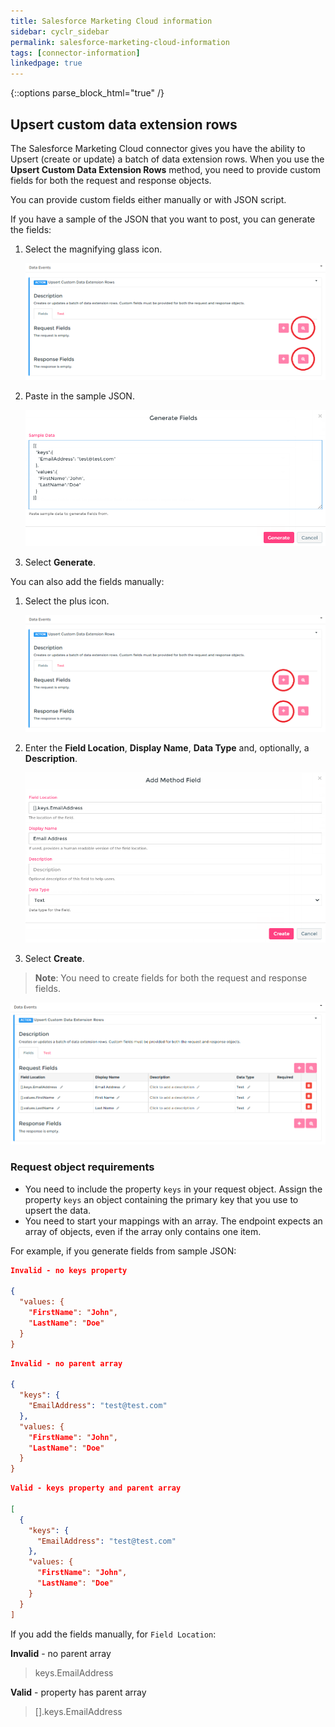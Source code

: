 ```yaml
---
title: Salesforce Marketing Cloud information
sidebar: cyclr_sidebar
permalink: salesforce-marketing-cloud-information
tags: [connector-information]
linkedpage: true
---
```

{::options parse_block_html="true" /}
<section class="card">

## Upsert custom data extension rows

The Salesforce Marketing Cloud connector gives you have the ability to Upsert (create or update) a batch of data extension rows. When you use the **Upsert Custom Data Extension Rows** method, you need to provide custom fields for both the request and response objects.

You can provide custom fields either manually or with JSON script.

If you have a sample of the JSON that you want to post, you can generate the fields:

1. Select the magnifying glass icon.

   ![monday dot com api token](./images/sf_marketing_cloud_1.png)

2. Paste in the sample JSON.

   ![monday dot com api token](./images/sf_marketing_cloud_2.png)

3. Select **Generate**.

You can also add the fields manually:

1. Select the plus icon.

   ![monday dot com api token](./images/sf_marketing_cloud_3.png)

2. Enter the **Field Location**, **Display Name**, **Data Type** and, optionally, a **Description**.

   ![monday dot com api token](./images/sf_marketing_cloud_4.png)

3. Select **Create**.


> **Note**: You need to create fields for both the request and response fields.

![monday dot com api token](./images/sf_marketing_cloud_5.png)

### Request object requirements

* You need to include the property `keys` in your request object. Assign the property `keys` an object containing the primary key that you use to upsert the data.
* You need to start your mappings with an array. The endpoint expects an array of objects, even if the array only contains one item.

For example, if you generate fields from sample JSON:

```json
Invalid - no keys property

{
  "values: {
    "FirstName": "John",
    "LastName": "Doe"
  }
}
```

```json
Invalid - no parent array

{
  "keys": {
    "EmailAddress": "test@test.com"
  },
  "values: {
    "FirstName": "John",
    "LastName": "Doe"
  }
}
```

```json
Valid - keys property and parent array

[
  {
    "keys": {
      "EmailAddress": "test@test.com"
    },
    "values: {
      "FirstName": "John",
      "LastName": "Doe"
    }
  }
]
```

If you add the fields manually, for `Field Location`:

**Invalid** - no parent array

> keys.EmailAddress

**Valid** - property has parent array

> [].keys.EmailAddress

</section>
